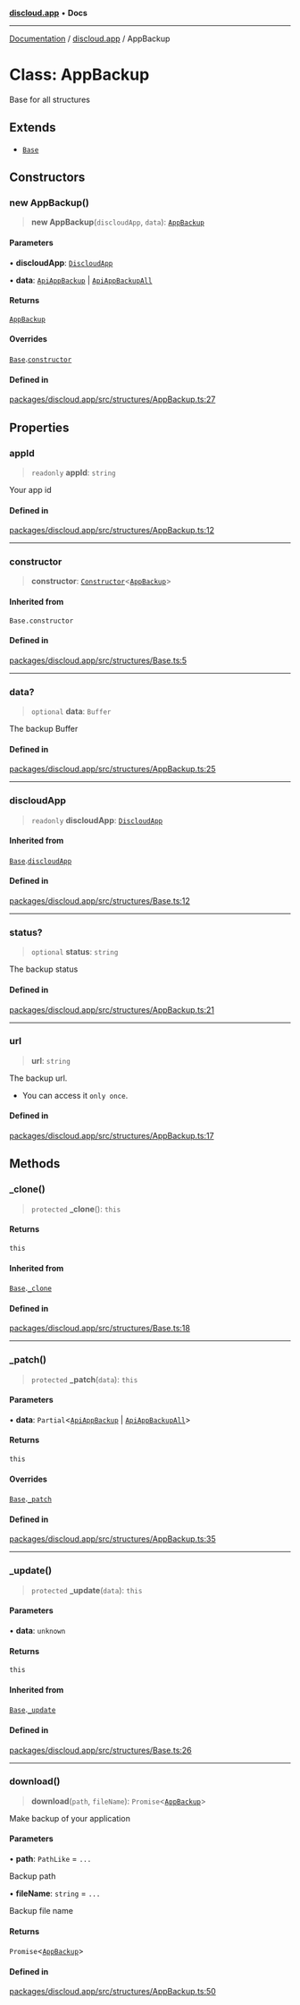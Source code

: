 [**discloud.app**](../README.md) • **Docs**

***

[Documentation](../../packages.md) / [discloud.app](../README.md) / AppBackup

# Class: AppBackup

Base for all structures

## Extends

- [`Base`](Base.md)

## Constructors

### new AppBackup()

> **new AppBackup**(`discloudApp`, `data`): [`AppBackup`](AppBackup.md)

#### Parameters

• **discloudApp**: [`DiscloudApp`](DiscloudApp.md)

• **data**: [`ApiAppBackup`](../interfaces/ApiAppBackup.md) \| [`ApiAppBackupAll`](../interfaces/ApiAppBackupAll.md)

#### Returns

[`AppBackup`](AppBackup.md)

#### Overrides

[`Base`](Base.md).[`constructor`](Base.md#constructors)

#### Defined in

[packages/discloud.app/src/structures/AppBackup.ts:27](https://github.com/discloud/discloud.app/blob/e957c12968777c01a56e127121040f7eaaf9b803/packages/discloud.app/src/structures/AppBackup.ts#L27)

## Properties

### appId

> `readonly` **appId**: `string`

Your app id

#### Defined in

[packages/discloud.app/src/structures/AppBackup.ts:12](https://github.com/discloud/discloud.app/blob/e957c12968777c01a56e127121040f7eaaf9b803/packages/discloud.app/src/structures/AppBackup.ts#L12)

***

### constructor

> **constructor**: [`Constructor`](../interfaces/Constructor.md)\<[`AppBackup`](AppBackup.md)\>

#### Inherited from

`Base.constructor`

#### Defined in

[packages/discloud.app/src/structures/Base.ts:5](https://github.com/discloud/discloud.app/blob/e957c12968777c01a56e127121040f7eaaf9b803/packages/discloud.app/src/structures/Base.ts#L5)

***

### data?

> `optional` **data**: `Buffer`

The backup Buffer

#### Defined in

[packages/discloud.app/src/structures/AppBackup.ts:25](https://github.com/discloud/discloud.app/blob/e957c12968777c01a56e127121040f7eaaf9b803/packages/discloud.app/src/structures/AppBackup.ts#L25)

***

### discloudApp

> `readonly` **discloudApp**: [`DiscloudApp`](DiscloudApp.md)

#### Inherited from

[`Base`](Base.md).[`discloudApp`](Base.md#discloudapp)

#### Defined in

[packages/discloud.app/src/structures/Base.ts:12](https://github.com/discloud/discloud.app/blob/e957c12968777c01a56e127121040f7eaaf9b803/packages/discloud.app/src/structures/Base.ts#L12)

***

### status?

> `optional` **status**: `string`

The backup status

#### Defined in

[packages/discloud.app/src/structures/AppBackup.ts:21](https://github.com/discloud/discloud.app/blob/e957c12968777c01a56e127121040f7eaaf9b803/packages/discloud.app/src/structures/AppBackup.ts#L21)

***

### url

> **url**: `string`

The backup url.
- You can access it `only once`.

#### Defined in

[packages/discloud.app/src/structures/AppBackup.ts:17](https://github.com/discloud/discloud.app/blob/e957c12968777c01a56e127121040f7eaaf9b803/packages/discloud.app/src/structures/AppBackup.ts#L17)

## Methods

### \_clone()

> `protected` **\_clone**(): `this`

#### Returns

`this`

#### Inherited from

[`Base`](Base.md).[`_clone`](Base.md#_clone)

#### Defined in

[packages/discloud.app/src/structures/Base.ts:18](https://github.com/discloud/discloud.app/blob/e957c12968777c01a56e127121040f7eaaf9b803/packages/discloud.app/src/structures/Base.ts#L18)

***

### \_patch()

> `protected` **\_patch**(`data`): `this`

#### Parameters

• **data**: `Partial`\<[`ApiAppBackup`](../interfaces/ApiAppBackup.md) \| [`ApiAppBackupAll`](../interfaces/ApiAppBackupAll.md)\>

#### Returns

`this`

#### Overrides

[`Base`](Base.md).[`_patch`](Base.md#_patch)

#### Defined in

[packages/discloud.app/src/structures/AppBackup.ts:35](https://github.com/discloud/discloud.app/blob/e957c12968777c01a56e127121040f7eaaf9b803/packages/discloud.app/src/structures/AppBackup.ts#L35)

***

### \_update()

> `protected` **\_update**(`data`): `this`

#### Parameters

• **data**: `unknown`

#### Returns

`this`

#### Inherited from

[`Base`](Base.md).[`_update`](Base.md#_update)

#### Defined in

[packages/discloud.app/src/structures/Base.ts:26](https://github.com/discloud/discloud.app/blob/e957c12968777c01a56e127121040f7eaaf9b803/packages/discloud.app/src/structures/Base.ts#L26)

***

### download()

> **download**(`path`, `fileName`): `Promise`\<[`AppBackup`](AppBackup.md)\>

Make backup of your application

#### Parameters

• **path**: `PathLike` = `...`

Backup path

• **fileName**: `string` = `...`

Backup file name

#### Returns

`Promise`\<[`AppBackup`](AppBackup.md)\>

#### Defined in

[packages/discloud.app/src/structures/AppBackup.ts:50](https://github.com/discloud/discloud.app/blob/e957c12968777c01a56e127121040f7eaaf9b803/packages/discloud.app/src/structures/AppBackup.ts#L50)
